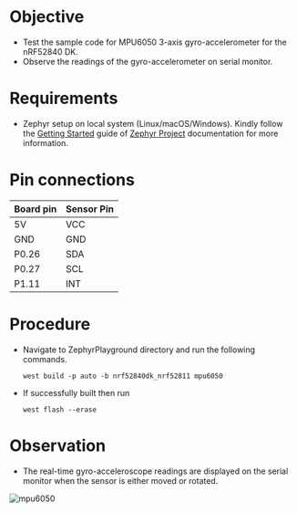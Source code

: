 # Objective

* Test the sample code for MPU6050 3-axis gyro-accelerometer for the nRF52840 DK.
* Observe the readings of the gyro-accelerometer on serial monitor.

# Requirements

* Zephyr setup on local system (Linux/macOS/Windows). Kindly follow the [Getting Started](https://docs.zephyrproject.org/latest/getting_started/index.html) guide of [Zephyr Project](https://zephyrproject.org/) documentation for more information.

# Pin connections

| Board pin | Sensor Pin |
| --------- | ---------- |
| 5V        | VCC        |
| GND       | GND        |
| P0.26     | SDA        |
| P0.27     | SCL        |
| P1.11     | INT        |

# Procedure

* Navigate to ZephyrPlayground directory and run the following commands.

  ```west build -p auto -b nrf52840dk_nrf52811 mpu6050 ```

* If successfully built then run

  ```west flash --erase```
  
# Observation

* The real-time gyro-acceleroscope readings are displayed on the serial monitor when the sensor is either moved or rotated.

![mpu6050](https://user-images.githubusercontent.com/86110190/133202956-3ec19d0b-b225-4d3e-84c7-b2473afa9522.JPG)
